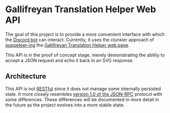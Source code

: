 # Gallifreyan Translation Helper Web API

The goal of this project is to provide a more convenient interface with which the [Discord bot](https://github.com/Mightyfrong/gth-discord-bot) can interact. Currently, it uses the clunkier approach of [puppeteer-ing](https://github.com/puppeteer/puppeteer) the [Gallifreyan Translation Helper web page](https://github.com/Mightyfrong/gallifreyan-translation-helper).

This API is in the proof of concept stage, merely demonstrating the ability to accept a JSON request and echo it back in an SVG response.

## Architecture

This API is not [RESTful](https://en.wikipedia.org/wiki/Representational_state_transfer) since it does not manage some internally persisted state. It more closely resembles [version 1.0 of the JSON-RPC](https://en.wikipedia.org/wiki/JSON-RPC#Version_1.0) protocol with some differences. These differences will be documented in more detail in the future as the project evolves into a more stable state.